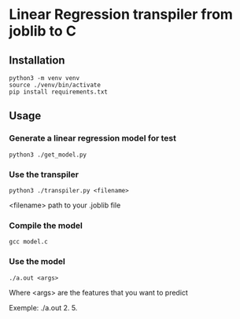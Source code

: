 # Linear Regression transpiler from joblib to C

## Installation

```
python3 -m venv venv
source ./venv/bin/activate
pip install requirements.txt
```

## Usage

### Generate a linear regression model for test
```
python3 ./get_model.py
```

### Use the transpiler
```
python3 ./transpiler.py <filename>
```
\<filename\> path to your .joblib file

### Compile the model
```
gcc model.c
```

### Use the model
```
./a.out <args>
```
Where \<args\> are the features that you want to predict

Exemple: ./a.out 2. 5.